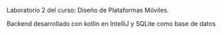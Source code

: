 Laboratorio 2 del curso: Diseño de Plataformas Móviles.

Backend desarrollado con kotlin en IntelliJ y SQLite como base de datos
